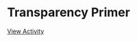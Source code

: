 # Transparency Primer

[View Activity](https://sites.research.google/datacardsplaybook/activities/transparency-primer)
